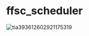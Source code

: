 # ffsc_scheduler

![tia393612602921175319](https://user-images.githubusercontent.com/87146499/134119178-37adf070-f362-45d6-ad2b-bce7f9362285.png)
